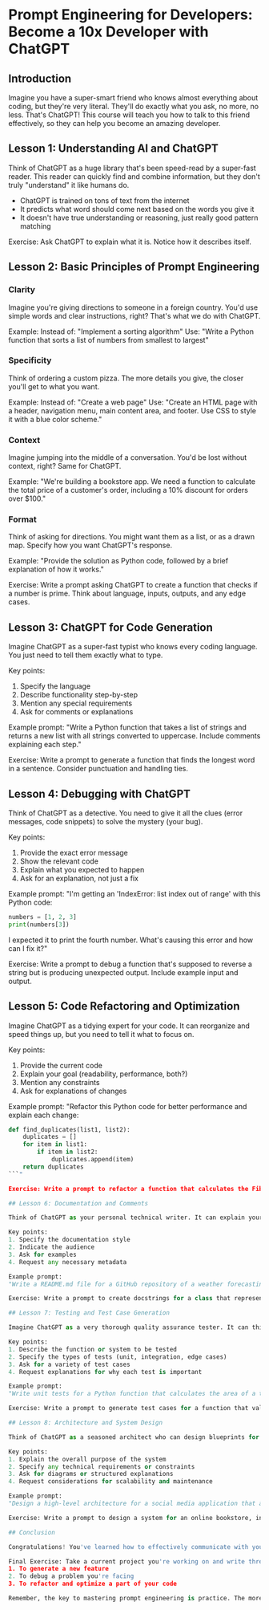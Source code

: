 # Prompt Engineering for Developers: Become a 10x Developer with ChatGPT

## Introduction

Imagine you have a super-smart friend who knows almost everything about coding, but they're very literal. They'll do exactly what you ask, no more, no less. That's ChatGPT! This course will teach you how to talk to this friend effectively, so they can help you become an amazing developer.

## Lesson 1: Understanding AI and ChatGPT

Think of ChatGPT as a huge library that's been speed-read by a super-fast reader. This reader can quickly find and combine information, but they don't truly "understand" it like humans do.

- ChatGPT is trained on tons of text from the internet
- It predicts what word should come next based on the words you give it
- It doesn't have true understanding or reasoning, just really good pattern matching

Exercise: Ask ChatGPT to explain what it is. Notice how it describes itself.

## Lesson 2: Basic Principles of Prompt Engineering

### Clarity
Imagine you're giving directions to someone in a foreign country. You'd use simple words and clear instructions, right? That's what we do with ChatGPT.

Example:
Instead of: "Implement a sorting algorithm"
Use: "Write a Python function that sorts a list of numbers from smallest to largest"

### Specificity
Think of ordering a custom pizza. The more details you give, the closer you'll get to what you want.

Example:
Instead of: "Create a web page"
Use: "Create an HTML page with a header, navigation menu, main content area, and footer. Use CSS to style it with a blue color scheme."

### Context
Imagine jumping into the middle of a conversation. You'd be lost without context, right? Same for ChatGPT.

Example:
"We're building a bookstore app. We need a function to calculate the total price of a customer's order, including a 10% discount for orders over $100."

### Format
Think of asking for directions. You might want them as a list, or as a drawn map. Specify how you want ChatGPT's response.

Example:
"Provide the solution as Python code, followed by a brief explanation of how it works."

Exercise: Write a prompt asking ChatGPT to create a function that checks if a number is prime. Think about language, inputs, outputs, and any edge cases.

## Lesson 3: ChatGPT for Code Generation

Imagine ChatGPT as a super-fast typist who knows every coding language. You just need to tell them exactly what to type.

Key points:
1. Specify the language
2. Describe functionality step-by-step
3. Mention any special requirements
4. Ask for comments or explanations

Example prompt:
"Write a Python function that takes a list of strings and returns a new list with all strings converted to uppercase. Include comments explaining each step."

Exercise: Write a prompt to generate a function that finds the longest word in a sentence. Consider punctuation and handling ties.

## Lesson 4: Debugging with ChatGPT

Think of ChatGPT as a detective. You need to give it all the clues (error messages, code snippets) to solve the mystery (your bug).

Key points:
1. Provide the exact error message
2. Show the relevant code
3. Explain what you expected to happen
4. Ask for an explanation, not just a fix

Example prompt:
"I'm getting an 'IndexError: list index out of range' with this Python code:
```python
numbers = [1, 2, 3]
print(numbers[3])
```
I expected it to print the fourth number. What's causing this error and how can I fix it?"

Exercise: Write a prompt to debug a function that's supposed to reverse a string but is producing unexpected output. Include example input and output.

## Lesson 5: Code Refactoring and Optimization

Imagine ChatGPT as a tidying expert for your code. It can reorganize and speed things up, but you need to tell it what to focus on.

Key points:
1. Provide the current code
2. Explain your goal (readability, performance, both?)
3. Mention any constraints
4. Ask for explanations of changes

Example prompt:
"Refactor this Python code for better performance and explain each change:
```python
def find_duplicates(list1, list2):
    duplicates = []
    for item in list1:
        if item in list2:
            duplicates.append(item)
    return duplicates
```"

Exercise: Write a prompt to refactor a function that calculates the Fibonacci sequence using recursion. Ask for a more efficient iterative solution.

## Lesson 6: Documentation and Comments

Think of ChatGPT as your personal technical writer. It can explain your code to others (and your future self), but you need to guide its writing style.

Key points:
1. Specify the documentation style
2. Indicate the audience
3. Ask for examples
4. Request any necessary metadata

Example prompt:
"Write a README.md file for a GitHub repository of a weather forecasting API. Include sections for installation, usage, endpoints, and example responses. The audience is other developers who might use this API."

Exercise: Write a prompt to create docstrings for a class that represents a bank account. Include methods for deposit, withdrawal, and checking balance.

## Lesson 7: Testing and Test Case Generation

Imagine ChatGPT as a very thorough quality assurance tester. It can think of many ways to test your code, but you need to specify what kinds of tests you want.

Key points:
1. Describe the function or system to be tested
2. Specify the types of tests (unit, integration, edge cases)
3. Ask for a variety of test cases
4. Request explanations for why each test is important

Example prompt:
"Write unit tests for a Python function that calculates the area of a triangle given its base and height. Include tests for typical cases, edge cases (like zero or negative inputs), and invalid inputs. Use the unittest framework."

Exercise: Write a prompt to generate test cases for a function that validates email addresses. Consider various valid and invalid email formats.

## Lesson 8: Architecture and System Design

Think of ChatGPT as a seasoned architect who can design blueprints for your software. You need to describe the building you want, and it will draft the plans.

Key points:
1. Explain the overall purpose of the system
2. Specify any technical requirements or constraints
3. Ask for diagrams or structured explanations
4. Request considerations for scalability and maintenance

Example prompt:
"Design a high-level architecture for a social media application that allows users to post short messages, follow other users, and like/comment on posts. Consider aspects like database choice, API design, and potential for high user load. Provide a diagram and brief explanations for each component."

Exercise: Write a prompt to design a system for an online bookstore, including features for inventory management, user reviews, and purchase recommendations.

## Conclusion

Congratulations! You've learned how to effectively communicate with your new AI programming buddy. Remember, ChatGPT is a powerful tool, but it's just that - a tool. Your creativity, problem-solving skills, and human intuition are what will truly make you a 10x developer.

Final Exercise: Take a current project you're working on and write three different prompts:
1. To generate a new feature
2. To debug a problem you're facing
3. To refactor and optimize a part of your code

Remember, the key to mastering prompt engineering is practice. The more you interact with ChatGPT, the better you'll become at crafting effective prompts. Happy coding!
